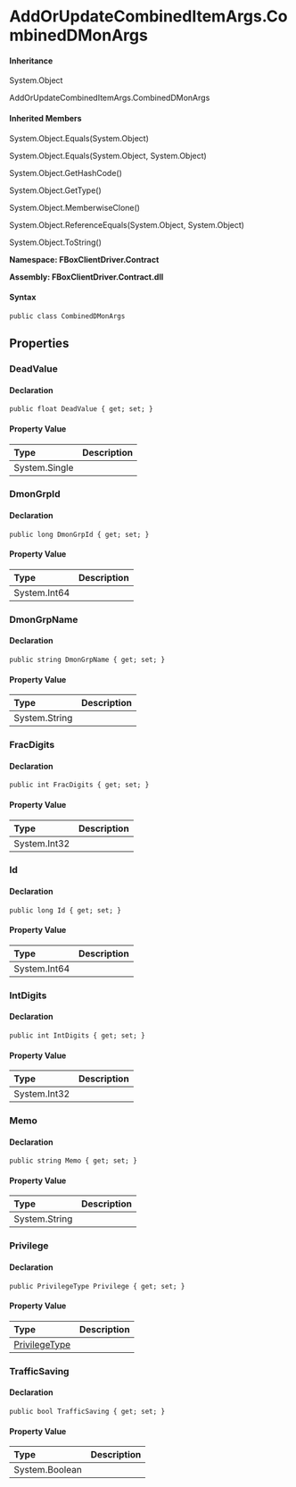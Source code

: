 # AddOrUpdateCombinedItemArgs.CombinedDMonArgs

#### Inheritance

System.Object

AddOrUpdateCombinedItemArgs.CombinedDMonArgs

#### Inherited Members

System.Object.Equals\(System.Object\)

System.Object.Equals\(System.Object, System.Object\)

System.Object.GetHashCode\(\)

System.Object.GetType\(\)

System.Object.MemberwiseClone\(\)

System.Object.ReferenceEquals\(System.Object, System.Object\)

System.Object.ToString\(\)

**Namespace: FBoxClientDriver.Contract**

**Assembly: FBoxClientDriver.Contract.dll**

#### Syntax <a id="FBoxClientDriver_Contract_AddOrUpdateCombinedItemArgs_CombinedDMonArgs_syntax"></a>

```text
public class CombinedDMonArgs
```

## Properties <a id="properties"></a>

### DeadValue <a id="FBoxClientDriver_Contract_AddOrUpdateCombinedItemArgs_CombinedDMonArgs_DeadValue"></a>

#### Declaration

```text
public float DeadValue { get; set; }
```

#### Property Value

| Type | Description |
| :--- | :--- |
| System.Single |  |

### DmonGrpId <a id="FBoxClientDriver_Contract_AddOrUpdateCombinedItemArgs_CombinedDMonArgs_DmonGrpId"></a>

#### Declaration

```text
public long DmonGrpId { get; set; }
```

#### Property Value

| Type | Description |
| :--- | :--- |
| System.Int64 |  |

### DmonGrpName <a id="FBoxClientDriver_Contract_AddOrUpdateCombinedItemArgs_CombinedDMonArgs_DmonGrpName"></a>

#### Declaration

```text
public string DmonGrpName { get; set; }
```

#### Property Value

| Type | Description |
| :--- | :--- |
| System.String |  |

### FracDigits <a id="FBoxClientDriver_Contract_AddOrUpdateCombinedItemArgs_CombinedDMonArgs_FracDigits"></a>

#### Declaration

```text
public int FracDigits { get; set; }
```

#### Property Value

| Type | Description |
| :--- | :--- |
| System.Int32 |  |

### Id <a id="FBoxClientDriver_Contract_AddOrUpdateCombinedItemArgs_CombinedDMonArgs_Id"></a>

#### Declaration

```text
public long Id { get; set; }
```

#### Property Value

| Type | Description |
| :--- | :--- |
| System.Int64 |  |

### IntDigits <a id="FBoxClientDriver_Contract_AddOrUpdateCombinedItemArgs_CombinedDMonArgs_IntDigits"></a>

#### Declaration

```text
public int IntDigits { get; set; }
```

#### Property Value

| Type | Description |
| :--- | :--- |
| System.Int32 |  |

### Memo <a id="FBoxClientDriver_Contract_AddOrUpdateCombinedItemArgs_CombinedDMonArgs_Memo"></a>

#### Declaration

```text
public string Memo { get; set; }
```

#### Property Value

| Type | Description |
| :--- | :--- |
| System.String |  |

### Privilege <a id="FBoxClientDriver_Contract_AddOrUpdateCombinedItemArgs_CombinedDMonArgs_Privilege"></a>

#### Declaration

```text
public PrivilegeType Privilege { get; set; }
```

#### Property Value

| Type | Description |
| :--- | :--- |
| [PrivilegeType](https://docs.flexem.net/fbox/zh-cn/sdk/FBoxClientDriver.Contract.PrivilegeType.html) |  |

### TrafficSaving <a id="FBoxClientDriver_Contract_AddOrUpdateCombinedItemArgs_CombinedDMonArgs_TrafficSaving"></a>

#### Declaration

```text
public bool TrafficSaving { get; set; }
```

#### Property Value

| Type | Description |
| :--- | :--- |
| System.Boolean |  |

